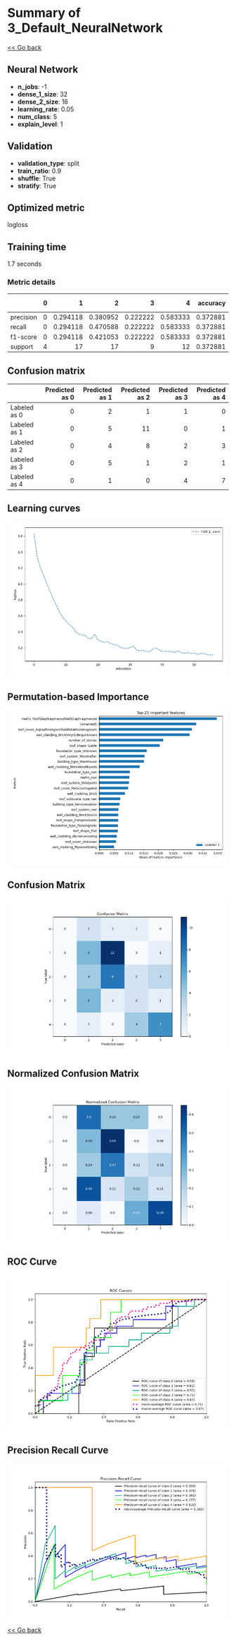 # Summary of 3_Default_NeuralNetwork

[<< Go back](../README.md)


## Neural Network
- **n_jobs**: -1
- **dense_1_size**: 32
- **dense_2_size**: 16
- **learning_rate**: 0.05
- **num_class**: 5
- **explain_level**: 1

## Validation
 - **validation_type**: split
 - **train_ratio**: 0.9
 - **shuffle**: True
 - **stratify**: True

## Optimized metric
logloss

## Training time

1.7 seconds

### Metric details
|           |   0 |         1 |         2 |        3 |         4 |   accuracy |   macro avg |   weighted avg |   logloss |
|:----------|----:|----------:|----------:|---------:|----------:|-----------:|------------:|---------------:|----------:|
| precision |   0 |  0.294118 |  0.380952 | 0.222222 |  0.583333 |   0.372881 |    0.296125 |       0.347054 |   1.63409 |
| recall    |   0 |  0.294118 |  0.470588 | 0.222222 |  0.583333 |   0.372881 |    0.314052 |       0.372881 |   1.63409 |
| f1-score  |   0 |  0.294118 |  0.421053 | 0.222222 |  0.583333 |   0.372881 |    0.304145 |       0.358608 |   1.63409 |
| support   |   4 | 17        | 17        | 9        | 12        |   0.372881 |   59        |      59        |   1.63409 |


## Confusion matrix
|              |   Predicted as 0 |   Predicted as 1 |   Predicted as 2 |   Predicted as 3 |   Predicted as 4 |
|:-------------|-----------------:|-----------------:|-----------------:|-----------------:|-----------------:|
| Labeled as 0 |                0 |                2 |                1 |                1 |                0 |
| Labeled as 1 |                0 |                5 |               11 |                0 |                1 |
| Labeled as 2 |                0 |                4 |                8 |                2 |                3 |
| Labeled as 3 |                0 |                5 |                1 |                2 |                1 |
| Labeled as 4 |                0 |                1 |                0 |                4 |                7 |

## Learning curves
![Learning curves](learning_curves.png)

## Permutation-based Importance
![Permutation-based Importance](permutation_importance.png)
## Confusion Matrix

![Confusion Matrix](confusion_matrix.png)


## Normalized Confusion Matrix

![Normalized Confusion Matrix](confusion_matrix_normalized.png)


## ROC Curve

![ROC Curve](roc_curve.png)


## Precision Recall Curve

![Precision Recall Curve](precision_recall_curve.png)



[<< Go back](../README.md)
